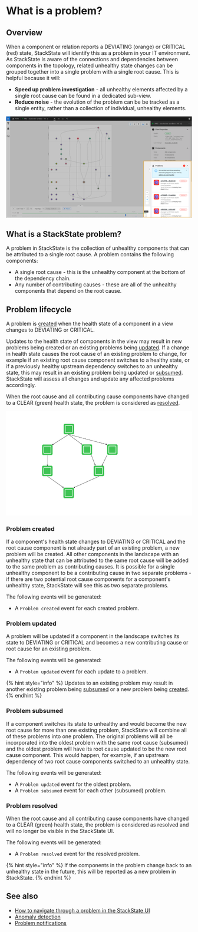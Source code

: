 # What is a problem?

## Overview

When a component or relation reports a DEVIATING \(orange\) or CRITICAL \(red\) state, StackState will identify this as a problem in your IT environment. As StackState is aware of the connections and dependencies between components in the topology, related unhealthy state changes can be grouped together into a single problem with a single root cause. This is helpful because it will:

* **Speed up problem investigation** - all unhealthy elements affected by a single root cause can be found in a dedicated sub-view.
* **Reduce noise** - the evolution of the problem can be be tracked as a single entity, rather than a collection of individual, unhealthy elements.

![Problems in View Details pane](../../.gitbook/assets/v45_problem_summary.png)

## What is a StackState problem?

A problem in StackState is the collection of unhealthy components that can be attributed to a single root cause. A problem contains the following components:

* A single root cause - this is the unhealthy component at the bottom of the dependency chain.
* Any number of contributing causes - these are all of the unhealthy components that depend on the root cause.

## Problem lifecycle

A problem is [created](#problem-created) when the health state of a component in a view changes to DEVIATING or CRITICAL.

Updates to the health state of components in the view may result in new problems being created or an existing problems being [updated](#problem-updated). If a change in health state causes the root cause of an existing problem to change, for example if an existing root cause component switches to a healthy state, or if a previously healthy upstream dependency switches to an unhealthy state, this may result in an existing problem being updated or [subsumed](#problem-subsumed). StackState will assess all changes and update any affected problems accordingly.

When the root cause and all contributing cause components have changed to a CLEAR (green) health state, the problem is considered as [resolved](#problem-resolved).

![problem lifecycle](/.gitbook/assets/problem_lifecycle_animation.gif)

### Problem created

If a component's health state changes to DEVIATING or CRITICAL and the root cause component is not already part of an existing problem, a new problem will be created. All other components in the landscape with an unhealthy state that can be attributed to the same root cause will be added to the same problem as contributing causes. It is possible for a single unhealthy component to be a contributing cause in two separate problems - if there are two potential root cause components for a component's unhealthy state, StackState will see this as two separate problems. 

The following events will be generated:

* A `Problem created` event for each created problem.

### Problem updated

A problem will be updated if a component in the landscape switches its state to DEVIATING or CRITICAL and becomes a new contributing cause or root cause for an existing problem.

The following events will be generated:

* A `Problem updated` event for each update to a problem.

{% hint style="info" %}
Updates to an existing problem may result in another existing problem being [subsumed](#problem-subsumed) or a new problem being [created](#problem-created).
{% endhint %}

### Problem subsumed

If a component switches its state to unhealthy and would become the new root cause for more than one existing problem, StackState will combine all of these problems into one problem. The original problems will all be incorporated into the oldest problem with the same root cause \(subsumed\) and the oldest problem will have its root cause updated to be the new root cause component. This would happen, for example, if an upstream dependency of two root cause components switched to an unhealthy state.

The following events will be generated:

* A `Problem updated` event for the oldest problem.
* A `Problem subsumed` event for each other (subsumed) problem.

### Problem resolved

When the root cause and all contributing cause components have changed to a CLEAR \(green\) health state, the problem is considered as resolved and will no longer be visible in the StackState UI. 

The following events will be generated:

* A `Problem resolved` event for the resolved problem.

{% hint style="info" %}
If the components in the problem change back to an unhealthy state in the future, this will be reported as a new problem in StackState.
{% endhint %}

## See also

* [How to navigate through a problem in the StackState UI](problem_investigation.md)
* [Anomaly detection](../concepts/anomaly-detection.md)
* [Problem notifications](problem_notifications.md)

